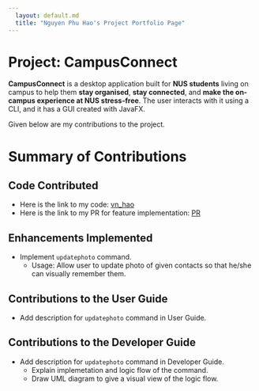 ```yaml
---
  layout: default.md
  title: "Nguyen Phu Hao's Project Portfolio Page"
---
```


# Project: CampusConnect

**CampusConnect** is a desktop application built for **NUS students** living on campus to help them **stay organised**, **stay connected**, and **make the on-campus experience at NUS stress-free**. The user interacts with it using a CLI, and it has a GUI created with JavaFX. 

Given below are my contributions to the project.

# Summary of Contributions

## Code Contributed

- Here is the link to my code: [vn_hao](https://nus-cs2103-ay2324s1.github.io/tp-dashboard/?search=vn-hao&breakdown=false&sort=groupTitle%20dsc&sortWithin=title&since=2023-09-22&timeframe=commit&mergegroup=&groupSelect=groupByRepos&tabOpen=true&tabType=authorship&tabAuthor=VN-Hao&tabRepo=AY2324S1-CS2103T-T13-2%2Ftp%5Bmaster%5D&authorshipIsMergeGroup=false&authorshipFileTypes=docs~functional-code~test-code&authorshipIsBinaryFileTypeChecked=false&authorshipIsIgnoredFilesChecked=false)
- Here is the link to my PR for feature implementation: [PR](https://github.com/AY2324S1-CS2103T-T13-2/tp/pull/79)

## Enhancements Implemented

- Implement `updatephoto` command.
  - Usage: Allow user to update photo of given contacts so that he/she can visually remember them.

## Contributions to the User Guide

- Add description for `updatephoto` command in User Guide.

## Contributions to the Developer Guide

- Add description for `updatephoto` command in Developer Guide.
  - Explain implemetation and logic flow of the command.
  - Draw UML diagram to give a visual view of the logic flow.
